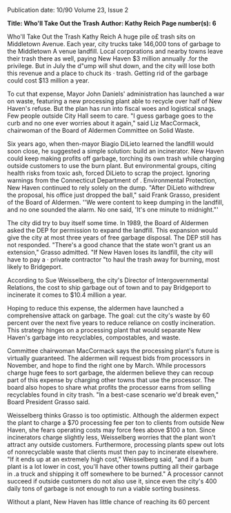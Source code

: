 Publication date: 10/90
Volume 23, Issue 2

**Title: Who'll Take Out the Trash**
**Author: Kathy Reich**
**Page number(s): 6**

Who'll Take Out the Trash 
Kathy Reich 
A huge pile o£ trash sits on Middletown 
Avenue. Each year, city trucks take 
146,000 tons of garbage to the 
Middletown A venue landfill. Local 
corporations and nearby towns leave 
their trash there as well, paying New 
Haven $3 million annually .for the 
privilege. But in July the d"ump will 
shut down, and the city will lose both 
this revenue and a place to chuck its · 
trash. Getting rid of the garbage could 
cost $13 million a year. 

To cut that expense, Mayor John 
Daniels' administration has launched a 
war on waste, featuring a new 
processing plant able to recycle over 
half of New Haven's refuse. But the 
plan has run into fiscal woes and 
logistical snags. Few people outside 
City Hall seem to care. "I guess garbage 
goes to the curb and no one ever 
worries about it again," said Liz 
MacCormack, chairwoman of the Board 
of Aldermen Committee on Solid 
Waste. 

Six years ago, when then-mayor 
Biagio DiLieto learned the landfill 
would soon close, he suggested a 
simple solution: build an incinerator. 
New Haven could keep making profits 
off garbage, torching its own trash 
while charging outside customers to use 
the burn plant. But environmental 
groups, citing health risks from toxic 
ash, forced DiLieto to scrap the project. 
Ignoring warnings from the Connecticut 
Department 
of . Environmental 
Protection, New Haven continued to 
rely solely on the dump. "After DiLieto 
withdrew the proposal, his office just 
dropped the ball," said Frank Grasso, 
president of the Board of Aldermen. 
''We were content to keep dumping in 
the landfill, and no one sounded the 
alarm. No one said, 'It's one minute to 
midnight."' 

The city did try to buy itself some 
time. In 1989, the Board of Aldermen 
asked the DEP for permission to expand 
the landfill. This expansion would give 
the city at most three years of free 
garbage disposal. The DEP still has not 
responded. "There's a good chance that 
the state won't grant us an extension," 
Grasso admitted. "If New Haven loses its 
landfill, the city will have to pay a 
· private contractor "to haul the trash 
away for burning, most likely to 
Bridgeport. 

According to Sue 
Weisselberg, the city's Director of 
Intergovernmental Relations, the cost to 
ship garbage out of town and to pay 
Bridgeport to incinerate it comes to 
$10.4 million a year. 

Hoping to reduce this expense, 
the aldermen have launched a 
comprehensive attack on garbage. The 
goal: cut the city's waste by 60 percent 
over the next five years to reduce 
reliance on costly incineration. This 
strategy hinges on a processing plant 
that would separate New Haven's 
garbage into recyclables, compostables, 
and waste. 

Committee 
chairwoman 
MacCormack says the processing 
plant's future is virtually guaranteed. 
The aldermen will request bids from 
processors in November, and hope to 
find the right one by March. While 
processors charge huge fees to sort 
garbage, the aldermen believe they can 
recoup part of this expense by charging 
other towns that use the processor. The 
board also hopes to share what profits 
the processor earns from selling 
recyclables found in city trash. "In a 
best-case scenario we'd break even," 
Board President Grasso said. 

Weisselberg thinks Grasso is too 
optimistic. Although the aldermen 
expect the plant to charge a $70 
processing fee per ton to clients from 
outside New Haven, she fears operating 
costs may force fees above $100 a ton. 
Since incinerators charge slightly less, 
Weisselberg worries that the plant 
won't attract any outside customers. 
Furthermore, processing plants spew 
out lots of nonrecyclable waste that 
clients must then pay to incinerate 
elsewhere. "If it ends up at an extremely 
high cost," Weisselberg said, "and if a 
bum plant is a lot lower in cost, you'll 
have other towns putting all their 
garbage in .a truck and shipping it off 
somewhere to be burned." A processor 
cannot succeed if outside customers do 
not also use it, since even the city's 400 
daily tons of garbage is not enough to 
run a viable sorting business. 

Without a plant, New Haven has 
little chance of reaching its 60 percent